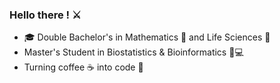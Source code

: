 ### Hello there ! ⚔️
- 🎓 Double Bachelor's in Mathematics 🧮 and Life Sciences 🌱
-  Master's Student in Biostatistics & Bioinformatics 🧬💻
-  Turning coffee ☕ into code 🚀 
<!--
**MaiDeme/MaiDeme** is a ✨ _special_ ✨ repository because its `README.md` (this file) appears on your GitHub profile.

Here are some ideas to get you started:

- 🔭 I’m currently working on ...
- 🌱 I’m currently learning ...
- 👯 I’m looking to collaborate on ...
- 🤔 I’m looking for help with ...
- 💬 Ask me about ...
- 📫 How to reach me: ...
- 😄 Pronouns: ...
- ⚡ Fun fact: ...
-->
